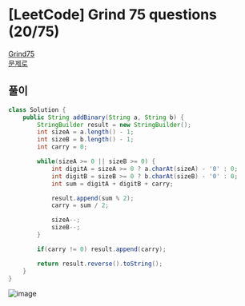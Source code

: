 # [LeetCode] Grind 75 questions (20/75)
<a href="https://www.techinterviewhandbook.org/grind75" target="_blank">Grind75</a>  
<a href="https://leetcode.com/problems/add-binary/" target="_blank">문제로</a>

## 풀이
```java
class Solution {
    public String addBinary(String a, String b) {
        StringBuilder result = new StringBuilder();
        int sizeA = a.length() - 1;
        int sizeB = b.length() - 1;
        int carry = 0;

        while(sizeA >= 0 || sizeB >= 0) {
            int digitA = sizeA >= 0 ? a.charAt(sizeA) - '0' : 0;
            int digitB = sizeB >= 0 ? b.charAt(sizeB) - '0' : 0;
            int sum = digitA + digitB + carry;

            result.append(sum % 2);
            carry = sum / 2;

            sizeA--;
            sizeB--;
        }

        if(carry != 0) result.append(carry);

        return result.reverse().toString();
    }
}
```

![image](https://github.com/user-attachments/assets/1be835cb-7603-4adc-981c-5835648311b6)